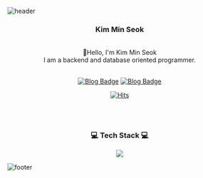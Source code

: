 ![header](https://capsule-render.vercel.app/api?type=waving&&color=gradient&height=100&section=header&fontSize=90)


<div align = "center">

<h3>Kim Min Seok</h3><br/>
👋Hello, I'm Kim Min Seok<br/>
I am a backend and database oriented programmer.<br/>


<br/>

[![Blog Badge](http://img.shields.io/badge/-Blog-white?style=flat-square&logo=velog&link=https://velog.io/@alstjr7437)](https://velog.io/@alstjr7437)
[![Blog Badge](http://img.shields.io/badge/-git-white?style=flat-square&logo=Git&link=https://alstjr7437.github.io)](https://alstjr7437.github.io)

[![Hits](https://hits.seeyoufarm.com/api/count/incr/badge.svg?url=https%3A%2F%2Fgithub.com%2Falstjr7437&count_bg=%23203267&title_bg=%23000000&icon=github.svg&icon_color=%23E7E7E7&title=visit&edge_flat=false)](https://hits.seeyoufarm.com)
<br>

<br/><br/>
 
<h3>💻 Tech Stack 💻</h3>
<img src="https://img.shields.io/badge/swift-F05138?style=flat-square&logo=swift&logoColor=white"/>
<!--
<img src="https://img.shields.io/badge/Html5-E34F26?style=flat-square&logo=Html5&logoColor=white"/>
<img src="https://img.shields.io/badge/CSS3-1572B6?style=flat-square&logo=CSS3&logoColor=white"/>
<img src="https://img.shields.io/badge/JavaScript-F7DF1E?style=flat-square&logo=JavaScript&logoColor=white"/>
<br>
<img src="https://img.shields.io/badge/C-A8B9CC?style=flat-square&logo=C&logoColor=white"/>
<img src="https://img.shields.io/badge/Python-3776AB?style=flat-square&logo=Python&logoColor=white" radius = 5px/>
<img src="https://img.shields.io/badge/Android Studio-3DDC84?style=flat-square&logo=Android Studio&logoColor=white"/>
<br>
<img src="https://img.shields.io/badge/MariaDB-003545?style=flat-square&logo=MariaDB&logoColor=white"/>
<img src="https://img.shields.io/badge/Git-F05032?style=flat-square&logo=Git&logoColor=white"/>
-->
</div>


![footer](https://capsule-render.vercel.app/api?type=waving&&color=gradient&height=100&section=footer&fontSize=90)


